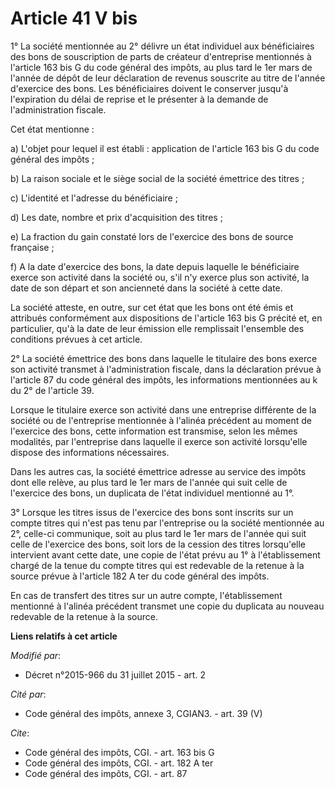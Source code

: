 # Article 41 V bis

1° La société mentionnée au 2° délivre un état individuel aux bénéficiaires des bons de souscription de parts de créateur
d'entreprise mentionnés à l'article 163 bis G du code général des impôts, au plus tard le 1er mars de l'année de dépôt de
leur déclaration de revenus souscrite au titre de l'année d'exercice des bons. Les bénéficiaires doivent le conserver jusqu'à
l'expiration du délai de reprise et le présenter à la demande de l'administration fiscale. 

Cet état mentionne : 

a) L'objet pour lequel il est établi : application de l'article 163 bis G du code général des impôts ; 

b) La raison sociale et le siège social de la société émettrice des titres ; 

c) L'identité et l'adresse du bénéficiaire ; 

d) Les date, nombre et prix d'acquisition des titres ; 

e) La fraction du gain constaté lors de l'exercice des bons de source française ; 

f) A la date d'exercice des bons, la date depuis laquelle le bénéficiaire exerce son activité dans la société ou, s'il n'y
exerce plus son activité, la date de son départ et son ancienneté dans la société à cette date. 

La société atteste, en outre, sur cet état que les bons ont été émis et attribués conformément aux dispositions de l'article
163 bis G précité et, en particulier, qu'à la date de leur émission elle remplissait l'ensemble des conditions prévues à cet
article. 

2° La société émettrice des bons dans laquelle le titulaire des bons exerce son activité transmet à l'administration fiscale,
dans la déclaration prévue à l'article 87 du code général des impôts, les informations mentionnées au k du 2° de l'article
39. 

Lorsque le titulaire exerce son activité dans une entreprise différente de la société ou de l'entreprise mentionnée à
l'alinéa précédent au moment de l'exercice des bons, cette information est transmise, selon les mêmes modalités, par
l'entreprise dans laquelle il exerce son activité lorsqu'elle dispose des informations nécessaires. 

Dans les autres cas, la société émettrice adresse au service des impôts dont elle relève, au plus tard le 1er mars de l'année
qui suit celle de l'exercice des bons, un duplicata de l'état individuel mentionné au 1°. 

3° Lorsque les titres issus de l'exercice des bons sont inscrits sur un compte titres qui n'est pas tenu par l'entreprise ou
la société mentionnée au 2°, celle-ci communique, soit au plus tard le 1er mars de l'année qui suit celle de l'exercice des
bons, soit lors de la cession des titres lorsqu'elle intervient avant cette date, une copie de l'état prévu au 1° à
l'établissement chargé de la tenue du compte titres qui est redevable de la retenue à la source prévue à l'article 182 A ter
du code général des impôts. 

En cas de transfert des titres sur un autre compte, l'établissement mentionné à l'alinéa précédent transmet une copie du
duplicata au nouveau redevable de la retenue à la source.

**Liens relatifs à cet article**

_Modifié par_:

  - Décret n°2015-966 du 31 juillet 2015 - art. 2

_Cité par_:

  - Code général des impôts, annexe 3, CGIAN3. - art. 39 (V)

_Cite_:

  - Code général des impôts, CGI. - art. 163 bis G
  - Code général des impôts, CGI. - art. 182 A ter
  - Code général des impôts, CGI. - art. 87
